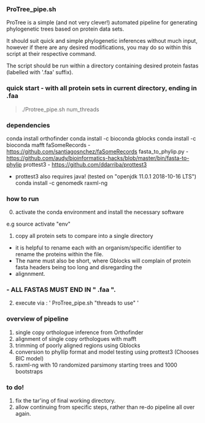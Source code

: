 ### ProTree_pipe.sh

ProTree is a simple (and not very clever!) automated pipeline for generating phylogenetic trees based on protein data sets.

It should suit quick and simple phylogenetic inferences without much input, however if there are any desired modifications,
you may do so within this script at their respective command.

The script should be run within a directory containing desired protein fastas (labelled with '.faa' suffix).

### quick start - with all protein sets in current directory, ending in .faa
>  ./Protree_pipe.sh num_threads

### dependencies

conda install orthofinder
conda install -c bioconda gblocks
conda install -c bioconda mafft
faSomeRecords  -  https://github.com/santiagosnchez/faSomeRecords
fasta_to_phylip.py  -  https://github.com/audy/bioinformatics-hacks/blob/master/bin/fasta-to-phylip
prottest3 - https://github.com/ddarriba/prottest3
  - prottest3 also requires java! (tested on "openjdk 11.0.1 2018-10-16 LTS")
conda install -c genomedk raxml-ng 

### how to run

0. activate the conda environment and install the necessary software

e.g   source activate "env"

1. copy all protein sets to compare into a single directory 
  - it is helpful to rename each with an organism/specific identifier to rename the proteins within the file. 
  - The name must also be short, where Gblocks will complain of protein fasta headers being too long and disregarding the
  - alignnment.

###	- ALL FASTAS MUST END IN " .faa ".

2. execute via : ' ProTree_pipe.sh "threads to use" ' 

### overview of pipeline
 
1. single copy orthologue inference from Orthofinder
2. alignment of single copy orthologues with mafft
3. trimming of poorly aligned regions using Gblocks
4. conversion to phyllip format and model testing using prottest3 (Chooses BIC model)
5. raxml-ng with 10 randomized parsimony starting trees and 1000 bootstraps

### to do!

1. fix the tar'ing of final working directory.
2. allow continuing from specific steps, rather than re-do pipeline all over again.
